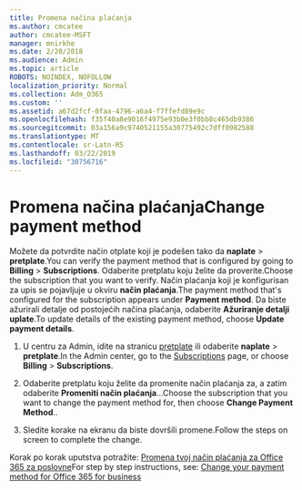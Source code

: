 ```yaml
---
title: Promena načina plaćanja
ms.author: cmcatee
author: cmcatee-MSFT
manager: mnirkhe
ms.date: 2/20/2018
ms.audience: Admin
ms.topic: article
ROBOTS: NOINDEX, NOFOLLOW
localization_priority: Normal
ms.collection: Adm_O365
ms.custom: ''
ms.assetid: a67d2fcf-0faa-4796-a6a4-f7ffefd89e9c
ms.openlocfilehash: f35f40a8e9016f4975e93b0e3f0bb8c465db9386
ms.sourcegitcommit: 03a156a9c9740521155a30775492c7dff0982588
ms.translationtype: MT
ms.contentlocale: sr-Latn-RS
ms.lasthandoff: 03/22/2019
ms.locfileid: "30756716"
---
```

# <a name="change-payment-method"></a><span data-ttu-id="5eb01-102">Promena načina plaćanja</span><span class="sxs-lookup"><span data-stu-id="5eb01-102">Change payment method</span></span>

<span data-ttu-id="5eb01-103">Možete da potvrdite način otplate koji je podešen tako da **naplate** \> **pretplate**.</span><span class="sxs-lookup"><span data-stu-id="5eb01-103">You can verify the payment method that is configured by going to **Billing** \> **Subscriptions**.</span></span> <span data-ttu-id="5eb01-104">Odaberite pretplatu koju želite da proverite.</span><span class="sxs-lookup"><span data-stu-id="5eb01-104">Choose the subscription that you want to verify.</span></span> <span data-ttu-id="5eb01-105">Način plaćanja koji je konfigurisan za upis se pojavljuje u okviru **način plaćanja**.</span><span class="sxs-lookup"><span data-stu-id="5eb01-105">The payment method that's configured for the subscription appears under **Payment method**.</span></span> <span data-ttu-id="5eb01-106">Da biste ažurirali detalje od postojećih načina plaćanja, odaberite **Ažuriranje detalji uplate**.</span><span class="sxs-lookup"><span data-stu-id="5eb01-106">To update details of the existing payment method, choose **Update payment details**.</span></span>
  
1. <span data-ttu-id="5eb01-107">U centru za Admin, idite na stranicu [pretplate](https://go.microsoft.com/fwlink/p/?linkid=842054) ili odaberite **naplate** \> **pretplate**.</span><span class="sxs-lookup"><span data-stu-id="5eb01-107">In the Admin center, go to the [Subscriptions](https://go.microsoft.com/fwlink/p/?linkid=842054) page, or choose **Billing** \> **Subscriptions**.</span></span>
    
2. <span data-ttu-id="5eb01-108">Odaberite pretplatu koju želite da promenite način plaćanja za, a zatim odaberite **Promeniti način plaćanja**...</span><span class="sxs-lookup"><span data-stu-id="5eb01-108">Choose the subscription that you want to change the payment method for, then choose **Change Payment Method**..</span></span>
    
3. <span data-ttu-id="5eb01-109">Sledite korake na ekranu da biste dovršili promene.</span><span class="sxs-lookup"><span data-stu-id="5eb01-109">Follow the steps on screen to complete the change.</span></span>
    
<span data-ttu-id="5eb01-110">Korak po korak uputstva potražite: [Promena tvoj način plaćanja za Office 365 za poslovne](https://support.office.com/article/8652f539-3123-4a8f-b9bd-6aa2f0e0372d)</span><span class="sxs-lookup"><span data-stu-id="5eb01-110">For step by step instructions, see: [Change your payment method for Office 365 for business](https://support.office.com/article/8652f539-3123-4a8f-b9bd-6aa2f0e0372d)</span></span>
  

